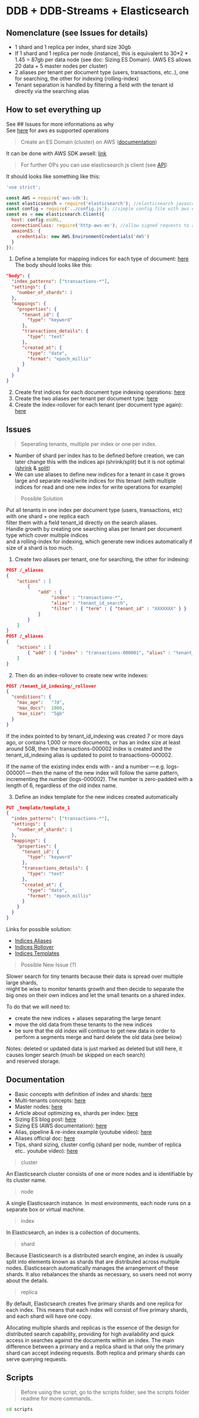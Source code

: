 # DDB + DDB-Streams + Elasticsearch

## Nomenclature (see Issues for details)

- 1 shard and 1 replica per index, shard size 30gb
- If 1 shard and 1 replica per node (instance), this is equivalent to 30*2 * 1.45 = 87gb per data node (see doc: Sizing ES Domain). (AWS ES allows 20 data + 5 master nodes per cluster)
- 2 aliases per tenant per document type (users, transactions, etc..), one for searching, the other for indexing (rolling-index)
- Tenant separation is handled by filtering a field with the tenant id directly via the searching alias

## How to set everything up  

See ## Issues for more informations as why  
See [here](https://docs.aws.amazon.com/elasticsearch-service/latest/developerguide/aes-supported-es-operations.html) for aws es supported operations

> Create an ES Domain (cluster) on AWS ([documentation](https://docs.aws.amazon.com/elasticsearch-service/latest/developerguide/es-createupdatedomains.html))

It can be done with AWS SDK awsell: [link](https://docs.aws.amazon.com/AWSJavaScriptSDK/latest/AWS/ES.html)

> For further OPs you can use elasticsearch js client (see [API](https://www.elastic.co/guide/en/elasticsearch/client/javascript-api/current/api-reference.html))

It should looks like something like this:
```js
'use strict';

const AWS = require('aws-sdk');
const elasticsearch = require('elasticsearch'); //elasticsearch javascript client
const config = require('../config.js'); //simple config file with aws es domain url
const es = new elasticsearch.Client({
  host: config.esURL,
  connectionClass: require('http-aws-es'), //allow signed requests to aws
  amazonES: {
    credentials: new AWS.EnvironmentCredentials('AWS')
  }
});
```

1. Define a template for mapping indices for each type of document: [here](https://www.elastic.co/guide/en/elasticsearch/client/javascript-api/current/api-reference.html#api-indices-puttemplate)
The body should looks like this:
```json
"body": {
  "index_patterns": ["transactions-*"],
  "settings": {
    "number_of_shards": 1
  },
  "mappings": {
    "properties": {
      "tenant_id": {
        "type": "keyword"
      },
      "transactions_details": {
        "type": "text"
      },
      "created_at": {
        "type": "date",
        "format": "epoch_millis"
      }
    }
  }
}
```
2. Create first indices for each document type indexing operations: [here](https://www.elastic.co/guide/en/elasticsearch/client/javascript-api/current/api-reference.html#api-indices-create)
3. Create the two aliases per tenant per document type: [here](https://www.elastic.co/guide/en/elasticsearch/client/javascript-api/current/api-reference.html#api-indices-putalias)
4. Create the index-rollover for each tenant (per document type again): [here](https://www.elastic.co/guide/en/elasticsearch/client/javascript-api/current/api-reference.html#api-indices-rollover)

## Issues

> Seperating tenants, multiple per index or one per index.  

- Number of shard per index has to be defined before creation, we can later change this with the indices api (shrink/split) but it is not optimal ([shrink](https://www.elastic.co/guide/en/elasticsearch/reference/6.3/indices-shrink-index.html) & [split](https://www.elastic.co/guide/en/elasticsearch/reference/6.3/indices-split-index.html))
- We can use aliases to define new indices for a tenant in case it grows large and separate read/write indices for this tenant (with multiple indices for read and one new index for write operations for example)  

> Possible Solution  

Put all tenants in one index per document type (users, transactions, etc) with one shard + one replica each  
filter them with a field tenant_id directly on the search aliases.  
Handle growth by creating one searching alias per tenant per document type which cover multiple indices  
and a rolling-index for indexing, which generate new indices automatically if size of a shard is too much.

1. Create two aliases per tenant, one for searching, the other for indexing:
```json
POST /_aliases
{
    "actions" : [
        {
            "add" : {
                 "index" : "transactions-*",
                 "alias" : "tenant_id_search",
                 "filter" : { "term" : { "tenant_id" : "XXXXXXX" } }
            }
        }
    ]
}
POST /_aliases
{
    "actions" : [
        { "add" : { "index" : "transactions-000001", "alias" : "tenant_id_indexing" } }
    ]
}  
```  

2. Then do an index-rollover to create new write indexes:
```json
POST /tenant_id_indexing/_rollover 
{
  "conditions": {
    "max_age":   "7d",
    "max_docs":  1000,
    "max_size":  "5gb"
  }
}
```  

If the index pointed to by tenant_id_indexing was created 7 or more days ago, or contains 1,000 or more documents, or has an index size at least around 5GB, then the transactions-000002 index is created and the tenant_id_indexing alias is updated to point to transactions-000002.  

If the name of the existing index ends with - and a number — e.g. logs-000001 — then the name of the new index will follow the same pattern, incrementing the number (logs-000002). The number is zero-padded with a length of 6, regardless of the old index name.  

3. Define an index template for the new indices created automatically
```json
PUT _template/template_1
{
  "index_patterns": ["transactions-*"],
  "settings": {
    "number_of_shards": 1
  },
  "mappings": {
    "properties": {
      "tenant_id": {
        "type": "keyword"
      },
      "transactions_details": {
        "type": "text"
      },
      "created_at": {
        "type": "date",
        "format": "epoch_millis"
      }
    }
  }
}
```  

Links for possible solution:  
  - [Indices Aliases](https://www.elastic.co/guide/en/elasticsearch/reference/6.3/indices-aliases.html)
  - [Indices Rollover](https://www.elastic.co/guide/en/elasticsearch/reference/6.3/indices-rollover-index.html)
  - [Indices Templates](https://www.elastic.co/guide/en/elasticsearch/reference/6.3/indices-templates.html)

> Possible New Issue (?)  

Slower search for tiny tenants because their data is spread over multiple large shards,  
might be wise to monitor tenants growth and then decide to separate the big ones on their own indices and let the small tenants on a shared index. 

To do that we will need to:
- create the new indices + aliases separating the large tenant
- move the old data from these tenants to the new indices
- be sure that the old index will continue to get new data in order to perform a segments merge and hard delete the old data (see below)

Notes: deleted or updated data is just marked as deleted but still here, it causes longer search (mush be skipped on each search)  
and reserved storage.

## Documentation

- Basic concepts with definition of index and shards: [here](https://www.elastic.co/guide/en/elasticsearch/reference/current/_basic_concepts.html)  
- Multi-tenants concepts: [here](https://www.elastic.co/fr/blog/found-multi-tenancy)
- Master nodes: [here](https://docs.aws.amazon.com/elasticsearch-service/latest/developerguide/es-managedomains-dedicatedmasternodes.html)
- Article about optimizing es, shards per index: [here](https://qbox.io/blog/optimizing-elasticsearch-how-many-shards-per-index)
- Sizing ES blog post: [here](https://www.elastic.co/blog/found-sizing-elasticsearch)
- Sizing ES (AWS documentation): [here](https://docs.aws.amazon.com/elasticsearch-service/latest/developerguide/sizing-domains.html)
- Alias, pipeline & re-index example (youtube video): [here](https://youtu.be/UxjtEhD3mIY?t=40m)
- Aliases official doc: [here](https://www.elastic.co/guide/en/elasticsearch/reference/6.2/indices-aliases.html)
- Tips, shard sizing, cluster config (shard per node, number of replica etc.. youtube video): [here](https://www.youtube.com/watch?v=ALa11tIIOCM)

> cluster  

An Elasticsearch cluster consists of one or more nodes and is identifiable by its cluster name.

> node  

A single Elasticsearch instance. In most environments, each node runs on a separate box or virtual machine.

> index  

In Elasticsearch, an index is a collection of documents.

> shard  

Because Elasticsearch is a distributed search engine, an index is usually split into elements known as shards that are distributed across multiple nodes. Elasticsearch automatically manages the arrangement of these shards. It also rebalances the shards as necessary, so users need not worry about the details.

> replica  

By default, Elasticsearch creates five primary shards and one replica for each index. This means that each index will consist of five primary shards, and each shard will have one copy.

Allocating multiple shards and replicas is the essence of the design for distributed search capability, providing for high availability and quick access in searches against the documents within an index. The main difference between a primary and a replica shard is that only the primary shard can accept indexing requests. Both replica and primary shards can serve querying requests.

## Scripts
> Before using the script, go to the scripts folder, see the scripts folder readme for more commands..  
```bash
cd scripts
```